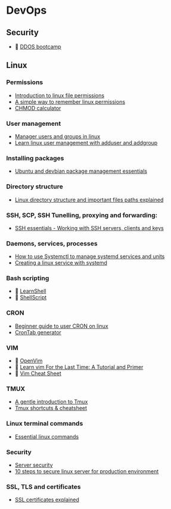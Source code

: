 # DevOps

## Security
- :large_orange_diamond: [DDOS bootcamp](https://www.ddosbootcamp.com/)

## Linux

### Permissions
- [Introduction to linux file permissions](https://www.booleanworld.com/introduction-linux-file-permissions/)
- [A simple way to remember linux permissions](https://marcyes.com/2018/0208-a-simple-way-to-remember-linux-permissions/)
- [CHMOD calculator](https://chmod-calculator.com/)

### User management
- [Manager users and groups in linux](https://www.tecmint.com/manage-users-and-groups-in-linux/)
- [Learn linux user management with adduser and addgroup](https://www.patchesoft.com/learn-linux-user-management-with-adduser-usermod-and-addgroup)

### Installing packages
- [Ubuntu and devbian package management essentials](https://www.digitalocean.com/community/tutorials/ubuntu-and-debian-package-management-essentials)

### Directory structure
- [Linux directory structure and important files paths explained](https://www.tecmint.com/linux-directory-structure-and-important-files-paths-explained/)

### SSH, SCP, SSH Tunelling, proxying and forwarding:
- [SSH essentials - Working with SSH servers, clients and keys](https://www.digitalocean.com/community/tutorials/ssh-essentials-working-with-ssh-servers-clients-and-keys)

### Daemons, services, processes
- [How to use Systemctl to manage systemd services and units](https://www.digitalocean.com/community/tutorials/how-to-use-systemctl-to-manage-systemd-services-and-units)
- [Creating a linux service with systemd](https://medium.com/@benmorel/creating-a-linux-service-with-systemd-611b5c8b91d6)

### Bash scripting
- :large_orange_diamond: [LearnShell](https://www.learnshell.org/)
- :large_orange_diamond: [ShellScript](https://www.shellscript.sh/)

### CRON
- [Beginner guide to user CRON on linux](https://www.maketecheasier.com/beginner-guide-use-cron-linux/)
- [CronTab generator](https://crontab-generator.org/)

### VIM
- :large_orange_diamond: [OpenVim](https://www.openvim.com/)
- :large_orange_diamond: [Learn vim For the Last Time: A Tutorial and Primer](https://danielmiessler.com/study/vim/)
- :large_orange_diamond: [Vim Cheat Sheet](https://vim.rtorr.com/)

### TMUX
- [A gentle introduction to Tmux](https://hackernoon.com/a-gentle-introduction-to-tmux-8d784c404340)
- [Tmux shortcuts & cheatsheet](https://gist.github.com/MohamedAlaa/2961058)

### Linux terminal commands
- [Essential linux commands](https://beebom.com/essential-linux-commands/)

### Security
- [Server security](https://www.process.st/server-security/)
- [10 steps to secure linux server for production environment](https://medium.com/viithiisys/10-steps-to-secure-linux-server-for-production-environment-a135109a57c5)

### SSL, TLS and certificates
- [SSL certificates explained](http://www.steves-internet-guide.com/ssl-certificates-explained/)